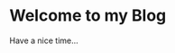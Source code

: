<!DOCTYPE html>
<html>
  <head>
    <meta charset="UTF-8"/>
  </head>
  <body>
    <div>
      <h1>Welcome to my Blog</h1>
      <p>Have a nice time...</p>
    </div>
  </body>
</html>


